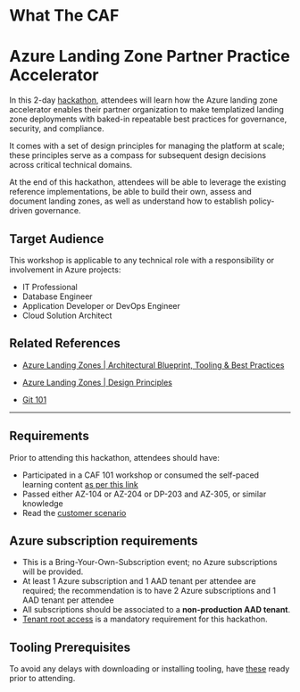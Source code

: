 # What The CAF

# Azure Landing Zone Partner Practice Accelerator

In this 2-day [hackathon](https://github.com/jonathan-vella/what-the-caf/blob/main/learning_path_modules/04_ALZ_Accelerator), attendees will learn how the Azure landing zone accelerator enables their partner organization to make templatized landing zone deployments with baked-in repeatable best practices for governance, security, and compliance.

It comes with a set of design principles for managing the platform at scale; these principles serve as a compass for subsequent design decisions across critical technical domains.

At the end of this hackathon, attendees will be able to leverage the existing reference implementations, be able to build their own, assess and document landing zones, as well as understand how to establish policy-driven governance.

## Target Audience

This workshop is applicable to any technical role with a responsibility or involvement in Azure projects:

- IT Professional
- Database Engineer
- Application Developer or DevOps Engineer
- Cloud Solution Architect

## Related References

- [Azure Landing Zones | Architectural Blueprint, Tooling & Best Practices](https://www.youtube.com/watch?v=VTnqUDMchXA)

- [Azure Landing Zones | Design Principles](https://learn.microsoft.com/en-us/azure/cloud-adoption-framework/ready/landing-zone/design-principles)

- [Git 101](https://www.youtube.com/watch?v=WBg9mlpzEYU)

---

## Requirements

Prior to attending this hackathon, attendees should have:

- Participated in a CAF 101 workshop or consumed the self-paced learning content [as per this link](https://github.com/jonathan-vella/what-the-caf#the-learning-path)
- Passed either AZ-104 or AZ-204 or DP-203 and AZ-305, or similar knowledge
- Read the [customer scenario](https://github.com/jonathan-vella/what-the-caf/blob/main/learning_path_modules/04_ALZ_Accelerator/module_04_customer_scenario.md)

## Azure subscription requirements

- This is a Bring-Your-Own-Subscription event; no Azure subscriptions will be provided.
- At least 1 Azure subscription and 1 AAD tenant per attendee are required; the recommendation is to have 2 Azure subscriptions and 1 AAD tenant per attendee
- All subscriptions should be associated to a **non-production AAD tenant**.
- [Tenant root access](https://github.com/Azure/Enterprise-Scale/wiki/Deploying-ALZ-Pre-requisites) is a mandatory requirement for this hackathon.

## Tooling Prerequisites

To avoid any delays with downloading or installing tooling, have [these](https://github.com/jonathan-vella/what-the-caf/blob/main/agenda_and_requirements.md#tooling-prerequisites) ready prior to attending.
